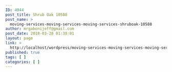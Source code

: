 ```yaml
---
ID: 4044
post_title: Shrub Oak 10588
post_name: >
  moving-services-moving-services-moving-services-shruboak-10588
author: mrgabonijeff@gmail.com
post_date: 2018-03-28 01:38:01
layout: page
link: >
  http://localhost/wordpress/moving-services-moving-services-moving-services-shruboak-10588/
published: true
tags: [ ]
categories: [ ]
---
```

